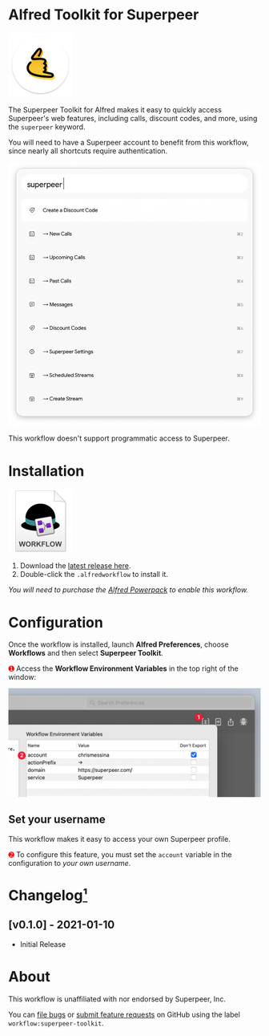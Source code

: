 # Alfred Toolkit for Superpeer

<img src="./assets/icon-superpeer.png" alt="Superpeer logo" width="128" height="128">

The Superpeer Toolkit for Alfred makes it easy to quickly access Superpeer's web features, including calls, discount codes, and more, using the `superpeer` keyword.

You will need to have a Superpeer account to benefit from this workflow, since nearly all shortcuts require authentication.

<img src="./assets/preview.png" alt="Preview of Superpeer Toolkit">

This workflow doesn't support programmatic access to Superpeer.


# Installation

<a href="https://github.com/chrismessina/alfred-superpeer-toolkit/releases/latest"><img src="./assets/icon-workflow.png" alt="Workflow File Icon" width="128" height="128"></a>

1. Download the [latest release here](https://github.com/chrismessina/alfred-superpeer-toolkit/releases/latest).
2. Double-click the `.alfredworkflow` to install it.

_You will need to purchase the [Alfred Powerpack](https://www.alfredapp.com/powerpack/) to enable this workflow._


# Configuration

Once the workflow is installed, launch **Alfred Preferences**, choose **Workflows** and then select **Superpeer Toolkit**.

<span style="color:red;">➊</span> Access the **Workflow Environment Variables** in the top right of the window:

<img src="./assets/workflow-config.png" alt="How to access the Alfred Workflow Environment Variables">


## Set your username

This workflow makes it easy to access your own Superpeer profile.

<span style="color:red;">➋</span> To configure this feature, you must set the `account` variable in the configuration to *your own username*.

# Changelog[¹](https://keepachangelog.com/)

## [v0.1.0] - 2021-01-10
- Initial Release


# About

This workflow is unaffiliated with nor endorsed by Superpeer, Inc.

You can [file bugs](https://github.com/chrismessina/alfred-superpeer-toolkit/issues/new) or [submit feature requests](https://github.com/chrismessina/alfred-superpeer-toolkit/issues/new) on GitHub using the label `workflow:superpeer-toolkit`.
